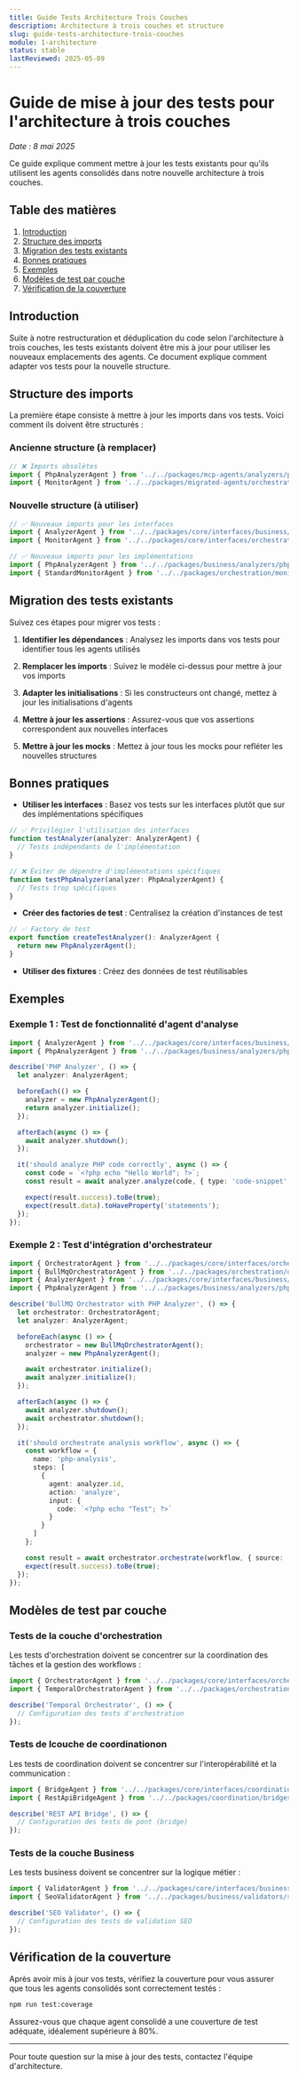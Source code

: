 ```yaml
---
title: Guide Tests Architecture Trois Couches
description: Architecture à trois couches et structure
slug: guide-tests-architecture-trois-couches
module: 1-architecture
status: stable
lastReviewed: 2025-05-09
---
```


# Guide de mise à jour des tests pour l'architecture à trois couches


*Date : 8 mai 2025*

Ce guide explique comment mettre à jour les tests existants pour qu'ils utilisent les agents consolidés dans notre nouvelle architecture à trois couches.

## Table des matières


1. [Introduction](#introduction)
2. [Structure des imports](#structure-des-imports)
3. [Migration des tests existants](#migration-des-tests-existants)
4. [Bonnes pratiques](#bonnes-pratiques)
5. [Exemples](#exemples)
6. [Modèles de test par couche](#modèles-de-test-par-couche)
7. [Vérification de la couverture](#vérification-de-la-couverture)

## Introduction


Suite à notre restructuration et déduplication du code selon l'architecture à trois couches, les tests existants doivent être mis à jour pour utiliser les nouveaux emplacements des agents. Ce document explique comment adapter vos tests pour la nouvelle structure.

## Structure des imports


La première étape consiste à mettre à jour les imports dans vos tests. Voici comment ils doivent être structurés :

### Ancienne structure (à remplacer)


```typescript
// ❌ Imports obsolètes
import { PhpAnalyzerAgent } from '../../packages/mcp-agents/analyzers/php-analyzer-agent';
import { MonitorAgent } from '../../packages/migrated-agents/orchestration/monitor-agent-3a930372';
```

### Nouvelle structure (à utiliser)


```typescript
// ✅ Nouveaux imports pour les interfaces
import { AnalyzerAgent } from '../../packages/core/interfaces/business/analyzer-agent';
import { MonitorAgent } from '../../packages/core/interfaces/orchestration/monitor-agent';

// ✅ Nouveaux imports pour les implémentations
import { PhpAnalyzerAgent } from '../../packages/business/analyzers/php-analyzer-agent';
import { StandardMonitorAgent } from '../../packages/orchestration/monitors/standard-monitor-agent';
```

## Migration des tests existants


Suivez ces étapes pour migrer vos tests :

1. **Identifier les dépendances** : Analysez les imports dans vos tests pour identifier tous les agents utilisés

2. **Remplacer les imports** : Suivez le modèle ci-dessus pour mettre à jour vos imports

3. **Adapter les initialisations** : Si les constructeurs ont changé, mettez à jour les initialisations d'agents

4. **Mettre à jour les assertions** : Assurez-vous que vos assertions correspondent aux nouvelles interfaces

5. **Mettre à jour les mocks** : Mettez à jour tous les mocks pour refléter les nouvelles structures

## Bonnes pratiques


- **Utiliser les interfaces** : Basez vos tests sur les interfaces plutôt que sur des implémentations spécifiques

```typescript
// ✅ Privilégier l'utilisation des interfaces
function testAnalyzer(analyzer: AnalyzerAgent) {
  // Tests indépendants de l'implémentation
}

// ❌ Éviter de dépendre d'implémentations spécifiques
function testPhpAnalyzer(analyzer: PhpAnalyzerAgent) {
  // Tests trop spécifiques
}
```

- **Créer des factories de test** : Centralisez la création d'instances de test

```typescript
// ✅ Factory de test
export function createTestAnalyzer(): AnalyzerAgent {
  return new PhpAnalyzerAgent();
}
```

- **Utiliser des fixtures** : Créez des données de test réutilisables

## Exemples


### Exemple 1 : Test de fonctionnalité d'agent d'analyse


```typescript
import { AnalyzerAgent } from '../../packages/core/interfaces/business/analyzer-agent';
import { PhpAnalyzerAgent } from '../../packages/business/analyzers/php-analyzer-agent';

describe('PHP Analyzer', () => {
  let analyzer: AnalyzerAgent;

  beforeEach(() => {
    analyzer = new PhpAnalyzerAgent();
    return analyzer.initialize();
  });

  afterEach(async () => {
    await analyzer.shutdown();
  });

  it('should analyze PHP code correctly', async () => {
    const code = `<?php echo "Hello World"; ?>`;
    const result = await analyzer.analyze(code, { type: 'code-snippet' });

    expect(result.success).toBe(true);
    expect(result.data).toHaveProperty('statements');
  });
});
```

### Exemple 2 : Test d'intégration d'orchestrateur


```typescript
import { OrchestratorAgent } from '../../packages/core/interfaces/orchestration/orchestrator-agent';
import { BullMqOrchestratorAgent } from '../../packages/orchestration/orchestrators/bullmq-orchestrator-agent';
import { AnalyzerAgent } from '../../packages/core/interfaces/business/analyzer-agent';
import { PhpAnalyzerAgent } from '../../packages/business/analyzers/php-analyzer-agent';

describe('BullMQ Orchestrator with PHP Analyzer', () => {
  let orchestrator: OrchestratorAgent;
  let analyzer: AnalyzerAgent;

  beforeEach(async () => {
    orchestrator = new BullMqOrchestratorAgent();
    analyzer = new PhpAnalyzerAgent();

    await orchestrator.initialize();
    await analyzer.initialize();
  });

  afterEach(async () => {
    await analyzer.shutdown();
    await orchestrator.shutdown();
  });

  it('should orchestrate analysis workflow', async () => {
    const workflow = {
      name: 'php-analysis',
      steps: [
        {
          agent: analyzer.id,
          action: 'analyze',
          input: {
            code: `<?php echo "Test"; ?>`
          }
        }
      ]
    };

    const result = await orchestrator.orchestrate(workflow, { source: 'test' });
    expect(result.success).toBe(true);
  });
});
```

## Modèles de test par couche


### Tests de la couche d'orchestration


Les tests d'orchestration doivent se concentrer sur la coordination des tâches et la gestion des workflows :

```typescript
import { OrchestratorAgent } from '../../packages/core/interfaces/orchestration/orchestrator-agent';
import { TemporalOrchestratorAgent } from '../../packages/orchestration/orchestrators/temporal-orchestrator-agent';

describe('Temporal Orchestrator', () => {
  // Configuration des tests d'orchestration
});
```

### Tests de lcouche de coordinationon


Les tests de coordination doivent se concentrer sur l'interopérabilité et la communication :

```typescript
import { BridgeAgent } from '../../packages/core/interfaces/coordination/bridge-agent';
import { RestApiBridgeAgent } from '../../packages/coordination/bridges/rest-api-bridge-agent';

describe('REST API Bridge', () => {
  // Configuration des tests de pont (bridge)
});
```

### Tests de la couche Business


Les tests business doivent se concentrer sur la logique métier :

```typescript
import { ValidatorAgent } from '../../packages/core/interfaces/business/validator-agent';
import { SeoValidatorAgent } from '../../packages/business/validators/seo-validator-agent';

describe('SEO Validator', () => {
  // Configuration des tests de validation SEO
});
```

## Vérification de la couverture


Après avoir mis à jour vos tests, vérifiez la couverture pour vous assurer que tous les agents consolidés sont correctement testés :

```bash
npm run test:coverage
```

Assurez-vous que chaque agent consolidé a une couverture de test adéquate, idéalement supérieure à 80%.

---

Pour toute question sur la mise à jour des tests, contactez l'équipe d'architecture.

